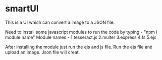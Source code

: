 # smartUI
This is a UI which can convert a image to a JSON file.

Need to install some javascript modules to run the code by typing - "npm i module name"
Module names - 
1.tesseract.js
2.multer
3.express
4.fs
5.ejs

After installing the module just run the ejs and js file.
Run the ejs file and upload an image.
Json file will creat.
